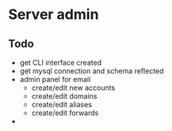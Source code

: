 # Server admin 

## Todo
- get CLI interface created
- get mysql connection and schema reflected
- admin panel for email
  - create/edit new accounts
  - create/edit domains
  - create/edit aliases
  - create/edit forwards
- 
